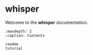 # whisper

Welcome to the **whisper** documentation.

```{toctree}
:maxdepth: 2
:caption: Contents

readme
tutorial
